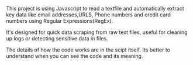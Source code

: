 This project is using Javascript to read a textfile and automatically extract key data like email addresses,URLS, Phone numbers and credit card numbers using Regular Expressions(RegEx).

It's designed for quick data scraping from raw text files, useful for cleaning up logs or detecting sensitive data in files.

The details of how the code works are in the scipt itself. Its better to understand when you can see the code and its meaning.
